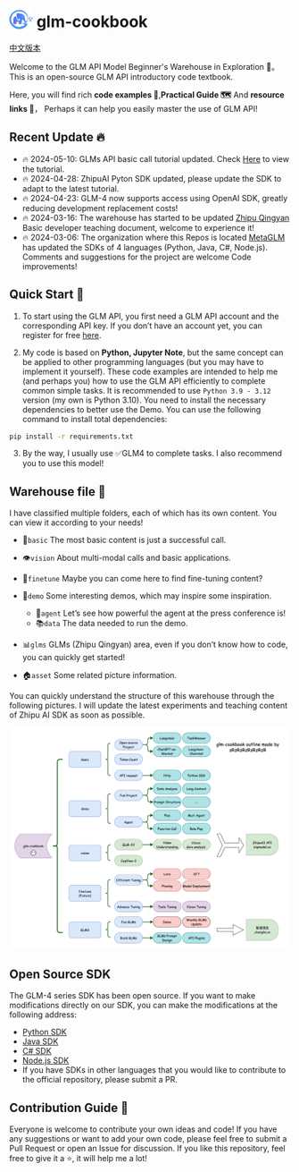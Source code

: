<h1>
   <img src="asset/glm.png" alt="glm" style="height: 1.5em; vertical-align: bottom;" />
   glm-cookbook
</h1>

[中文版本](README.md)

Welcome to the GLM API Model Beginner's Warehouse in Exploration 📘。 This is an open-source GLM API introductory code
textbook.

Here, you will find rich **code examples 👨**,**Practical Guide 🗺** And **resource links 🔗**， Perhaps it can help you
easily master the use of GLM API!

## Recent Update 🔥
+ 🔥 2024-05-10: GLMs API basic call tutorial updated. Check [Here](glms/glms_api_call.md) to view the tutorial.
+ 🔥 2024-04-28: ZhipuAI Pyton SDK updated, please update the SDK to adapt to the latest tutorial.
+ 🔥 2024-04-23: GLM-4 now supports access using OpenAI SDK, greatly reducing development replacement costs!
+ 🔥 2024-03-16: The warehouse has started to be updated [Zhipu Qingyan](glms) Basic developer teaching document, welcome to experience it!
+ 🔥 2024-03-06: The organization where this Repos is
  located [MetaGLM](https://github.com/MetaGLM) has updated the SDKs of 4 languages (Python, Java, C#, Node.js).
  Comments and suggestions for the project are welcome Code improvements!

## Quick Start 🚀

1. To start using the GLM API, you first need a GLM API account and the corresponding API key.
   If you don’t have an account yet, you can register for free [here](https://open.bigmodel.cn/).

2. My code is based on **Python, Jupyter Note**, but the same concept can be applied to other programming languages (but
   you may have to implement it yourself).
   These code examples are intended to help me (and perhaps you) how to use the GLM API efficiently to complete common
   simple tasks. It is recommended to use `Python 3.9 - 3.12`
   version (my own is Python 3.10). You need to install the necessary dependencies to better use the Demo. You can use
   the following command to install total dependencies:

```bash
pip install -r requirements.txt
```

3. By the way, I usually use ✅GLM4 to complete tasks. I also recommend you to use this model!

## Warehouse file 📂

I have classified multiple folders, each of which has its own content. You can view it according to your needs!

+ 🌱`basic` The most basic content is just a successful call.

+ 👁️`vision` About multi-modal calls and basic applications.

+ 🔧`finetune` Maybe you can come here to find fine-tuning content?

+ 🎉`demo` Some interesting demos, which may inspire some inspiration.
    + 🤖`agent` Let’s see how powerful the agent at the press conference is!
    + 📚`data` The data needed to run the demo.

+ 📊`glms` GLMs (Zhipu Qingyan) area, even if you don’t know how to code, you can quickly get started!

+ 🏠`asset` Some related picture information.

You can quickly understand the structure of this warehouse through the following pictures. I will update the latest
experiments and teaching content of Zhipu AI SDK as soon as possible.

![Implementation schematic diagram](asset/plan.png)

## Open Source SDK

The GLM-4 series SDK has been open source. If you want to make modifications directly on our SDK, you can make the
modifications at the following address:

+ [Python SDK](https://github.com/MetaGLM/zhipuai-sdk-python-v4)
+ [Java SDK](https://github.com/MetaGLM/zhipuai-sdk-java-v4)
+ [C# SDK](https://github.com/MetaGLM/zhipuai-sdk-csharp-v4)
+ [Node.js SDK](https://github.com/MetaGLM/zhipuai-sdk-nodejs-v4)
+ If you have SDKs in other languages that you would like to contribute to the official repository, please submit a PR.

## Contribution Guide 🤝

Everyone is welcome to contribute your own ideas and code! If you have any suggestions or want to add your own code,
please feel free to submit a Pull Request or open an Issue for discussion.
If you like this repository, feel free to give it a ⭐, it will help me a lot!